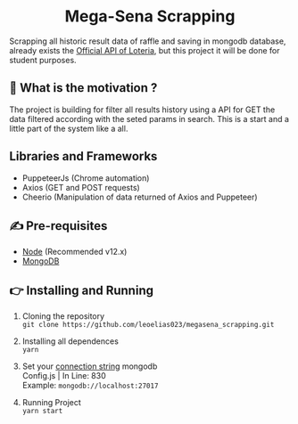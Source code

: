 <div align="center">
  <h1>Mega-Sena Scrapping</h1>
</div>

Scrapping all historic result data of raffle and saving in mongodb database,
already exists the [Official API of Loteria](https://apiloterias.com.br/), but this project it will be done for student purposes.

## 💪 What is the motivation ?

The project is building for filter all results history using a API for GET the
data filtered according with the seted params in search.
This is a start and a little part of the system like a all.

## Libraries and Frameworks

- PuppeteerJs (Chrome automation)
- Axios (GET and POST requests)
- Cheerio (Manipulation of data returned of Axios and Puppeteer)

## ✍ Pre-requisites

- [Node](https://nodejs.org/en/download/releases/) (Recommended v12.x)
- [MongoDB](https://www.mongodb.com/cloud/atlas/signup)

## 👉 Installing and Running

1. Cloning the repository
   <br> `git clone https://github.com/leoelias023/megasena_scrapping.git`

2. Installing all dependences
   <br> `yarn`

3. Set your [connection string](https://docs.mongodb.com/manual/reference/connection-string/#connection-string-formats) mongodb
   <br>Config.js | In Line: 830<br>
   Example: `mongodb://localhost:27017`

4. Running Project
   <br> `yarn start`
